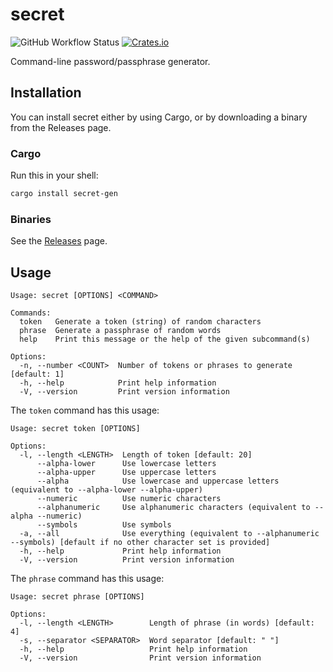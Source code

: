 # secret

![GitHub Workflow Status](https://img.shields.io/github/workflow/status/clementi/secret/CI)
[![Crates.io](https://img.shields.io/crates/v/secret-gen)](https://crates.io/crates/secret-gen)

Command-line password/passphrase generator.

## Installation

You can install secret either by using Cargo, or by downloading a binary from the Releases page.

### Cargo

Run this in your shell:

```sh
cargo install secret-gen
```

### Binaries

See the [Releases](https://github.com/clementi/secret/releases) page.

## Usage

```
Usage: secret [OPTIONS] <COMMAND>

Commands:
  token   Generate a token (string) of random characters
  phrase  Generate a passphrase of random words
  help    Print this message or the help of the given subcommand(s)

Options:
  -n, --number <COUNT>  Number of tokens or phrases to generate [default: 1]
  -h, --help            Print help information
  -V, --version         Print version information
```

The `token` command has this usage:

```
Usage: secret token [OPTIONS]

Options:
  -l, --length <LENGTH>  Length of token [default: 20]
      --alpha-lower      Use lowercase letters
      --alpha-upper      Use uppercase letters
      --alpha            Use lowercase and uppercase letters (equivalent to --alpha-lower --alpha-upper)
      --numeric          Use numeric characters
      --alphanumeric     Use alphanumeric characters (equivalent to --alpha --numeric)
      --symbols          Use symbols
  -a, --all              Use everything (equivalent to --alphanumeric --symbols) [default if no other character set is provided]
  -h, --help             Print help information
  -V, --version          Print version information
```

The `phrase` command has this usage:

```
Usage: secret phrase [OPTIONS]

Options:
  -l, --length <LENGTH>        Length of phrase (in words) [default: 4]
  -s, --separator <SEPARATOR>  Word separator [default: " "]
  -h, --help                   Print help information
  -V, --version                Print version information
```
